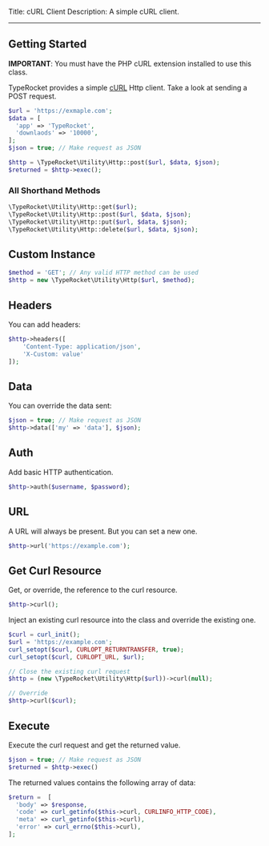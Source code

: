 Title: cURL Client
Description: A simple cURL client.

---

## Getting Started

**IMPORTANT**: You must have the PHP cURL extension installed to use this class.

TypeRocket provides a simple [cURL](https://www.php.net/manual/en/book.curl.php) Http client. Take a look at sending a POST request.

```php
$url = 'https://exmaple.com';  
$data = [  
  'app' => 'TypeRocket',  
  'downlaods' => '10000',  
];  
$json = true; // Make request as JSON

$http = \TypeRocket\Utility\Http::post($url, $data, $json);
$returned = $http->exec();
```

### All Shorthand Methods

```php
\TypeRocket\Utility\Http::get($url);
\TypeRocket\Utility\Http::post($url, $data, $json);
\TypeRocket\Utility\Http::put($url, $data, $json);
\TypeRocket\Utility\Http::delete($url, $data, $json);
```

## Custom Instance

```php
$method = 'GET'; // Any valid HTTP method can be used
$http = new \TypeRocket\Utility\Http($url, $method);
```

## Headers

You can add headers:

```php
$http->headers([
    'Content-Type: application/json',
	'X-Custom: value'
]);
```

## Data

You can override the data sent:

```php
$json = true; // Make request as JSON
$http->data(['my' => 'data'], $json);
```

## Auth

Add basic HTTP authentication.

```php
$http->auth($username, $password);
```

## URL

A URL will always be present. But you can set a new one.

```php
$http->url('https://example.com');
```

## Get Curl Resource

Get, or override, the reference to the curl resource.

```php
$http->curl();
```

Inject an existing curl resource into the class and override the existing one.

```php
$curl = curl_init();
$url = 'https://example.com';
curl_setopt($curl, CURLOPT_RETURNTRANSFER, true);
curl_setopt($curl, CURLOPT_URL, $url);

// Close the existing curl request
$http = (new \TypeRocket\Utility\Http($url))->curl(null);

// Override
$http->curl($curl);
```

## Execute

Execute the curl request and get the returned value.

```php
$json = true; // Make request as JSON
$returned = $http->exec()
```

The returned values contains the following array of data:

```php
$return =  [  
  'body' => $response,  
  'code' => curl_getinfo($this->curl, CURLINFO_HTTP_CODE),  
  'meta' => curl_getinfo($this->curl),  
  'error' => curl_errno($this->curl),  
];
```


